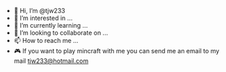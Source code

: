 - 👋 Hi, I’m @tjw233
- 👀 I’m interested in ...
- 🌱 I’m currently learning ...
- 💞️ I’m looking to collaborate on ...
- 📫 How to reach me ...
- 🎮 If you want to play mincraft with me you can send me an email to my mail tjw233@hotmail.com
<!---
tjw233/tjw233 is a ✨ special ✨ repository because its `README.md` (this file) appears on your GitHub profile.
You can click the Preview link to take a look at your changes.
--->
